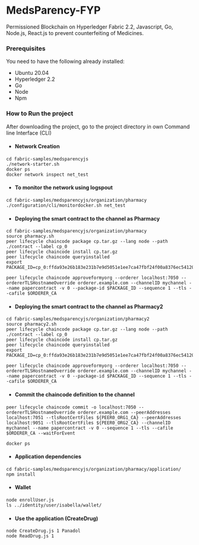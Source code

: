 # MedsParency-FYP
Permissioned Blockchain on Hyperledger Fabric 2.2, Javascript, Go, Node.js, React.js to prevent counterfeiting of Medicines.

### Prerequisites

You need to have the following already installed:
* Ubuntu 20.04
* Hyperledger 2.2
* Go
* Node
* Npm


### How to Run the project
After downloading the project, go to the project directory in own Command line Interface (CLI)

* #### Network Creation
```
cd fabric-samples/medsparencyjs
./network-starter.sh
docker ps
docker network inspect net_test
```

* #### To monitor the network using logspout
```
cd fabric-samples/medsparencyjs/organization/pharmacy
./configuration/cli/monitordocker.sh net_test
```

* #### Deploying the smart contract to the channel as Pharmacy
```
cd fabric-samples/medsparencyjs/organization/pharmacy
source pharmacy.sh
peer lifecycle chaincode package cp.tar.gz --lang node --path ./contract --label cp_0
peer lifecycle chaincode install cp.tar.gz
peer lifecycle chaincode queryinstalled
export PACKAGE_ID=cp_0:ffda93e26b183e231b7e9d5051e1ee7ca47fbf24f00a8376ec54120b1a2a335c

peer lifecycle chaincode approveformyorg --orderer localhost:7050 --ordererTLSHostnameOverride orderer.example.com --channelID mychannel --name papercontract -v 0 --package-id $PACKAGE_ID --sequence 1 --tls --cafile $ORDERER_CA
```

* #### Deploying the smart contract to the channel as Pharmacy2
```
cd fabric-samples/medsparencyjs/organization/pharmacy2
source pharmacy2.sh
peer lifecycle chaincode package cp.tar.gz --lang node --path ./contract --label cp_0
peer lifecycle chaincode install cp.tar.gz
peer lifecycle chaincode queryinstalled
export PACKAGE_ID=cp_0:ffda93e26b183e231b7e9d5051e1ee7ca47fbf24f00a8376ec54120b1a2a335c

peer lifecycle chaincode approveformyorg --orderer localhost:7050 --ordererTLSHostnameOverride orderer.example.com --channelID mychannel --name papercontract -v 0 --package-id $PACKAGE_ID --sequence 1 --tls --cafile $ORDERER_CA
```

* #### Commit the chaincode definition to the channel
```
peer lifecycle chaincode commit -o localhost:7050 --ordererTLSHostnameOverride orderer.example.com --peerAddresses localhost:7051 --tlsRootCertFiles ${PEER0_ORG1_CA} --peerAddresses localhost:9051 --tlsRootCertFiles ${PEER0_ORG2_CA} --channelID mychannel --name papercontract -v 0 --sequence 1 --tls --cafile $ORDERER_CA --waitForEvent

docker ps
```

* #### Application dependencies
```
cd fabric-samples/medsparencyjs/organization/pharmacy/application/
npm install
```

* #### Wallet
```
node enrollUser.js
ls ../identity/user/isabella/wallet/
```

* #### Use the application (CreateDrug)
```
node CreateDrug.js 1 Panadol
node ReadDrug.js 1
```

